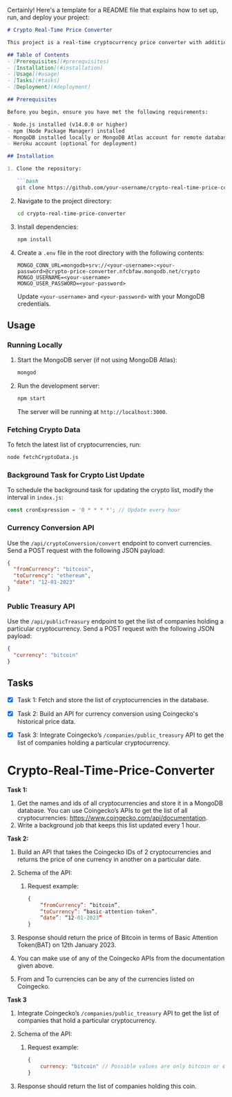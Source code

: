 Certainly! Here's a template for a README file that explains how to set up, run, and deploy your project:

```markdown
# Crypto Real-Time Price Converter

This project is a real-time cryptocurrency price converter with additional features like fetching and updating the list of cryptocurrencies, currency conversion, and retrieving the list of companies holding a particular cryptocurrency.

## Table of Contents
- [Prerequisites](#prerequisites)
- [Installation](#installation)
- [Usage](#usage)
- [Tasks](#tasks)
- [Deployment](#deployment)

## Prerequisites

Before you begin, ensure you have met the following requirements:

- Node.js installed (v14.0.0 or higher)
- npm (Node Package Manager) installed
- MongoDB installed locally or MongoDB Atlas account for remote database (optional)
- Heroku account (optional for deployment)

## Installation

1. Clone the repository:

   ```bash
   git clone https://github.com/your-username/crypto-real-time-price-converter.git
   ```

2. Navigate to the project directory:

   ```bash
   cd crypto-real-time-price-converter
   ```

3. Install dependencies:

   ```bash
   npm install
   ```

4. Create a `.env` file in the root directory with the following contents:

   ```env
   MONGO_CONN_URL=mongodb+srv://<your-username>:<your-password>@crypto-price-converter.nfcbfaw.mongodb.net/crypto
   MONGO_USERNAME=<your-username>
   MONGO_USER_PASSWORD=<your-password>
   ```

   Update `<your-username>` and `<your-password>` with your MongoDB credentials.

## Usage

### Running Locally

1. Start the MongoDB server (if not using MongoDB Atlas):

   ```bash
   mongod
   ```

2. Run the development server:

   ```bash
   npm start
   ```

   The server will be running at `http://localhost:3000`.

### Fetching Crypto Data

To fetch the latest list of cryptocurrencies, run:

```bash
node fetchCryptoData.js
```

### Background Task for Crypto List Update

To schedule the background task for updating the crypto list, modify the interval in `index.js`:

```javascript
const cronExpression = '0 * * * *'; // Update every hour
```

### Currency Conversion API

Use the `/api/cryptoConversion/convert` endpoint to convert currencies. Send a POST request with the following JSON payload:

```json
{
  "fromCurrency": "bitcoin",
  "toCurrency": "ethereum",
  "date": "12-01-2023"
}
```

### Public Treasury API

Use the `/api/publicTreasury` endpoint to get the list of companies holding a particular cryptocurrency. Send a POST request with the following JSON payload:

```json
{
  "currency": "bitcoin"
}
```

## Tasks

- [x] Task 1: Fetch and store the list of cryptocurrencies in the database.
- [x] Task 2: Build an API for currency conversion using Coingecko's historical price data.
- [x] Task 3: Integrate Coingecko’s `/companies/public_treasury` API to get the list of companies holding a particular cryptocurrency.


# Crypto-Real-Time-Price-Converter

**Task 1:**

1. Get the names and ids of all cryptocurrencies and store it in a MongoDB database. You can use Coingecko’s APIs to get the list of all cryptocurrencies: https://www.coingecko.com/api/documentation.
2. Write a background job that keeps this list updated every 1 hour.

**Task 2:**

1. Build an API that takes the Coingecko IDs of 2 cryptocurrencies and returns the price of one currency in another on a particular date.
2. Schema of the API:
    1. Request example:
        
        ```jsx
        {
        	“fromCurrency”: “bitcoin”,
        	“toCurrency”: “basic-attention-token”,
        	“date”: “12-01-2023”
        }
        ```
        
3. Response should return the price of Bitcoin in terms of Basic Attention Token(BAT) on 12th January 2023.
4. You can make use of any of the Coingecko APIs from the documentation given above.
5. From and To currencies can be any of the currencies listed on Coingecko.

**Task 3**

1. Integrate Coingecko’s `/companies/public_treasury` API to get the list of companies that hold a particular cryptocurrency.
2. Schema of the API:
    1. Request example:
        
        ```jsx
        {
        	currency: "bitcoin" // Possible values are only bitcoin or ethereum.
        }
        ```
        
3. Response should return the list of companies holding this coin.
